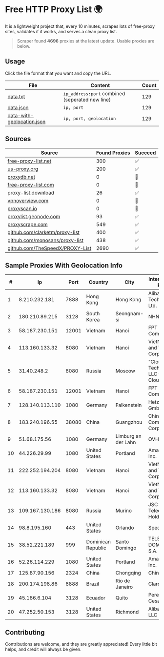 
# Free HTTP Proxy List 🌍

It is a lightweight project that, every 10 minutes, scrapes lots of free-proxy sites, validates if it works, and serves a clean proxy list.


> Scraper found **4696** proxies at the latest update. Usable proxies are below.

## Usage

Click the file format that you want and copy the URL.


|File|Content|Count|
|----|-------|-----|
|[data.txt](https://raw.githubusercontent.com/themiralay/Proxy-List-World/master/data.txt)|`ip_address:port` combined (seperated new line)|129|
|[data.json](https://raw.githubusercontent.com/themiralay/Proxy-List-World/master/data.json)|`ip, port`|129|
|[data-with-geolocation.json](https://raw.githubusercontent.com/themiralay/Proxy-List-World/master/data-with-geolocation.json)|`ip, port, geolocation`|129|

## Sources

|Source|Found Proxies|Succeed|
|------|-------------|-------|
|[free-proxy-list.net](https://free-proxy-list.net)|300|✅|
|[us-proxy.org](https://www.us-proxy.org)|200|✅|
|[proxydb.net](http://proxydb.net)|0|🚫|
|[free-proxy-list.com](https://free-proxy-list.com/?page=&port=&type%5B%5D=http&type%5B%5D=https&up_time=0&search=Search)|0|🚫|
|[proxy-list.download](https://www.proxy-list.download/HTTP)|26|✅|
|[vpnoverview.com](https://vpnoverview.com/privacy/anonymous-browsing/free-proxy-servers)|0|🚫|
|[proxyscan.io](https://www.proxyscan.io)|0|🚫|
|[proxylist.geonode.com](https://proxylist.geonode.com/api/proxy-list?limit=300&page=1&sort_by=lastChecked&sort_type=desc&protocols=http,https)|93|✅|
|[proxyscrape.com](https://api.proxyscrape.com/v2/?request=displayproxies&protocol=http&timeout=10000&country=all&ssl=all&anonymity=all)|549|✅|
|[github.com/clarketm/proxy-list](https://raw.githubusercontent.com/clarketm/proxy-list/master/proxy-list-raw.txt)|400|✅|
|[github.com/monosans/proxy-list](https://raw.githubusercontent.com/monosans/proxy-list/main/proxies/http.txt)|438|✅|
|[github.com/TheSpeedX/PROXY-List](https://raw.githubusercontent.com/TheSpeedX/PROXY-List/master/http.txt)|2690|✅|


## Sample Proxies With Geolocation Info

|#|Ip|Port|Country|City|Internet Service Provider|
|-|--|----|-------|----|-------------------------|
|1|8.210.232.181|7888|Hong Kong|Hong Kong|Alibaba (US) Technology Co., Ltd.|
|2|180.210.89.215|3128|South Korea|Seongnam-si|NHNCLOUD|
|3|58.187.230.151|12001|Vietnam|Hanoi|FPT Telecom Company|
|4|113.160.133.32|8080|Vietnam|Hanoi|VietNam Post and Telecom Corporation|
|5|31.40.248.2|8080|Russia|Moscow|"Cloud Technologies" LLC trading as Cloud.ru|
|6|58.187.230.151|12001|Vietnam|Hanoi|FPT Telecom Company|
|7|128.140.113.110|1080|Germany|Falkenstein|Hetzner Online GmbH|
|8|183.240.196.55|38080|China|Guangzhou|China Mobile Communications Corporation|
|9|51.68.175.56|1080|Germany|Limburg an der Lahn|OVH SAS|
|10|44.226.29.99|1080|United States|Portland|Amazon.com, Inc.|
|11|222.252.194.204|8080|Vietnam|Hanoi|VietNam Post and Telecom Corporation|
|12|113.160.133.32|8080|Vietnam|Hanoi|VietNam Post and Telecom Corporation|
|13|109.167.130.186|8080|Russia|Murino|JSC "ER-Telecom Holding"|
|14|98.8.195.160|443|United States|Orlando|Spectrum|
|15|38.52.221.189|999|Dominican Republic|Santo Domingo|TELECABLE DOMINICANO, S.A.|
|16|52.26.114.229|1080|United States|Portland|Amazon.com, Inc.|
|17|125.87.90.156|2324|China|Chongqing|China Telecom|
|18|200.174.198.86|8888|Brazil|Rio de Janeiro|Claro S.A|
|19|45.186.6.104|3128|Ecuador|Quito|Perez Tito Julio Cesar|
|20|47.252.50.153|3128|United States|Richmond|Alibaba Cloud LLC|



## Contributing

Contributions are welcome, and they are greatly appreciated! Every
little bit helps, and credit will always be given.


